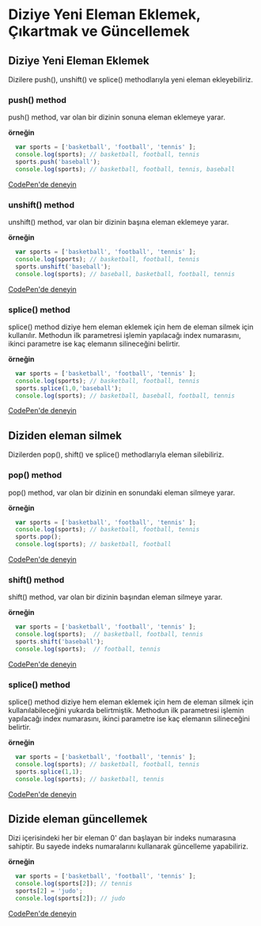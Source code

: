 # Diziye Yeni Eleman Eklemek, Çıkartmak ve Güncellemek

## Diziye Yeni Eleman Eklemek
Dizilere push(), unshift() ve splice() methodlarıyla yeni eleman ekleyebiliriz.

### push() method
push() method, var olan bir dizinin sonuna eleman eklemeye yarar.

**örneğin**

```javascript
  var sports = ['basketball', 'football', 'tennis' ];
  console.log(sports); // basketball, football, tennis
  sports.push('baseball');
  console.log(sports); // basketball, football, tennis, baseball
```
[CodePen'de deneyin](https://codepen.io/kcocalak/pen/wvzjEbm?editors=0012)

### unshift() method
unshift() method, var olan bir dizinin başına eleman eklemeye yarar. 

**örneğin**

```javascript
  var sports = ['basketball', 'football', 'tennis' ];
  console.log(sports); // basketball, football, tennis
  sports.unshift('baseball');
  console.log(sports); // baseball, basketball, football, tennis
```
[CodePen'de deneyin](https://codepen.io/kcocalak/pen/mdrLGNM)

### splice() method
splice() method diziye hem eleman eklemek için hem de eleman silmek için kullanılır. Methodun ilk parametresi işlemin yapılacağı index numarasını, ikinci parametre ise kaç elemanın silineceğini belirtir.


**örneğin**

```javascript
  var sports = ['basketball', 'football', 'tennis' ];
  console.log(sports); // basketball, football, tennis
  sports.splice(1,0,'baseball');
  console.log(sports); // basketball, baseball, football, tennis
```
[CodePen'de deneyin](https://codepen.io/kcocalak/pen/eYdrPOw?editors=1111)

## Diziden eleman silmek
Dizilerden pop(), shift() ve splice() methodlarıyla eleman silebiliriz.

### pop() method
pop() method, var olan bir dizinin en sonundaki eleman silmeye yarar.

**örneğin**

```javascript
  var sports = ['basketball', 'football', 'tennis' ];
  console.log(sports); // basketball, football, tennis
  sports.pop();
  console.log(sports); // basketball, football
```
[CodePen'de deneyin](https://codepen.io/kcocalak/pen/NWRMOWB)

### shift() method
shift() method, var olan bir dizinin başından eleman silmeye yarar.

**örneğin**

```javascript
  var sports = ['basketball', 'football', 'tennis' ];
  console.log(sports);  // basketball, football, tennis
  sports.shift('baseball');
  console.log(sports);  // football, tennis
```
[CodePen'de deneyin](https://codepen.io/kcocalak/pen/ZEpoqEd?editors=1111)

### splice() method
splice() method diziye hem eleman eklemek için hem de eleman silmek için kullanılabileceğini yukarda belirtmiştik. Methodun ilk parametresi işlemin yapılacağı index numarasını, ikinci parametre ise kaç elemanın silineceğini belirtir.

**örneğin**

```javascript
  var sports = ['basketball', 'football', 'tennis' ];
  console.log(sports); // basketball, football, tennis
  sports.splice(1,1);
  console.log(sports); // basketball, tennis
```
[CodePen'de deneyin](https://codepen.io/kcocalak/pen/QWKrZwJ?editors=1111)

## Dizide eleman güncellemek
Dizi içerisindeki her bir eleman 0' dan başlayan bir indeks numarasına sahiptir. Bu sayede indeks numaralarını kullanarak güncelleme yapabiliriz.

**örneğin**

```javascript
  var sports = ['basketball', 'football', 'tennis' ];
  console.log(sports[2]); // tennis
  sports[2] = 'judo';
  console.log(sports[2]); // judo
```
[CodePen'de deneyin](https://codepen.io/kcocalak/pen/YzGLJXV?editors=1111)
